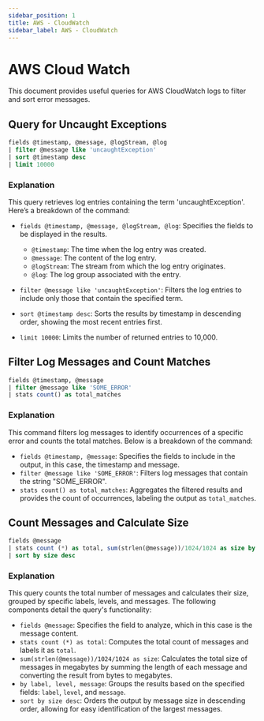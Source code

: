 ```yaml
---
sidebar_position: 1
title: AWS - CloudWatch
sidebar_label: AWS - CloudWatch
---
```


# AWS Cloud Watch

This document provides useful queries for AWS CloudWatch logs to filter and sort error messages.

## Query for Uncaught Exceptions

```sql
fields @timestamp, @message, @logStream, @log
| filter @message like 'uncaughtException'
| sort @timestamp desc
| limit 10000
```

### Explanation
This query retrieves log entries containing the term 'uncaughtException'. Here’s a breakdown of the command:
- `fields @timestamp, @message, @logStream, @log`: Specifies the fields to be displayed in the results.
  - `@timestamp`: The time when the log entry was created.
  - `@message`: The content of the log entry.
  - `@logStream`: The stream from which the log entry originates.
  - `@log`: The log group associated with the entry.

- `filter @message like 'uncaughtException'`: Filters the log entries to include only those that contain the specified term.

- `sort @timestamp desc`: Sorts the results by timestamp in descending order, showing the most recent entries first.

- `limit 10000`: Limits the number of returned entries to 10,000.

## Filter Log Messages and Count Matches

```sql
fields @timestamp, @message
| filter @message like 'SOME_ERROR'
| stats count() as total_matches
```

### Explanation
This command filters log messages to identify occurrences of a specific error and counts the total matches. Below is a breakdown of the command:
- `fields @timestamp, @message`: Specifies the fields to include in the output, in this case, the timestamp and message.
- `filter @message like 'SOME_ERROR'`: Filters log messages that contain the string "SOME_ERROR".
- `stats count() as total_matches`: Aggregates the filtered results and provides the count of occurrences, labeling the output as `total_matches`.

## Count Messages and Calculate Size

```sql
fields @message
| stats count (*) as total, sum(strlen(@message))/1024/1024 as size by label, level, message
| sort by size desc
```

### Explanation
This query counts the total number of messages and calculates their size, grouped by specific labels, levels, and messages. The following components detail the query's functionality:

- `fields @message`: Specifies the field to analyze, which in this case is the message content.
- `stats count (*) as total`: Computes the total count of messages and labels it as `total`.
- `sum(strlen(@message))/1024/1024 as size`: Calculates the total size of messages in megabytes by summing the length of each message and converting the result from bytes to megabytes.
- `by label, level, message`: Groups the results based on the specified fields: `label`, `level`, and `message`.
- `sort by size desc`: Orders the output by message size in descending order, allowing for easy identification of the largest messages.
